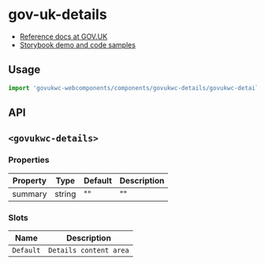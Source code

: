 # gov-uk-details

- [Reference docs at GOV.UK](https://design-system.service.gov.uk/components/details/)
- [Storybook demo and code samples](http://tgreyuk.github.io/govuk-webcomponents/storybook/?path=/story/details/)

## Usage

```javascript
import 'govukwc-webcomponents/components/govukwc-details/govukwc-details';
```

## API

## `<govukwc-details>`

### Properties

| Property  |  Type     | Default | Description |
|-----------|-----------|---------|-------------|
| summary|string|""|""| 

### Slots

| Name  |  Description     |
|-----------|-----------|
| `Default` | `Details content area` |

